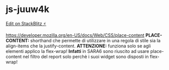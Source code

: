 # js-juuw4k

[Edit on StackBlitz ⚡️](https://stackblitz.com/edit/js-juuw4k)


https://developer.mozilla.org/en-US/docs/Web/CSS/place-content
**PLACE-CONTENT:** shorthand che permette di utilizzare in una 
regola di stile sia la align-items che la justify-content. 
**ATTENZIONE:** funziona solo se agli elementi applico la 
flex-wrap! 
**Infatti** in SARA6 sono riuscito ad usare place-content nel 
filtro del report solo perchè i suoi widget sono disposti
in flex-wrap!